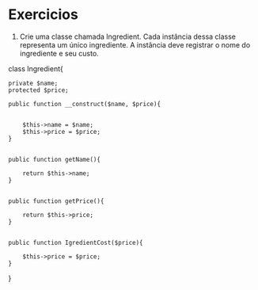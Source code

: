 # Exercicios

1. Crie uma classe chamada Ingredient. Cada instância dessa classe representa um único ingrediente. A instância deve registrar o nome do ingrediente e seu custo.

  class Ingredient{

	private $name;
	protected $price;

	public function __construct($name, $price){


		$this->name = $name;
		$this->price = $price;
	}


	public function getName(){

		return $this->name;
	}


	public function getPrice(){

		return $this->price;
	}


	public function IgredientCost($price){

		$this->price = $price;
	}


}
